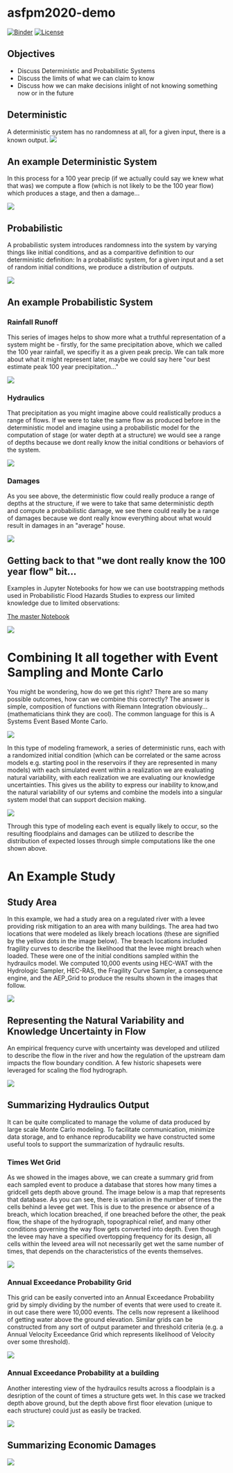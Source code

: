 # asfpm2020-demo
[![Binder](https://mybinder.org/badge_logo.svg)](https://mybinder.org/v2/gh/Dewberry/asfpm2020-demo/master)
[![License](https://img.shields.io/badge/License-Apache%202.0-blue.svg)](https://opensource.org/licenses/Apache-2.0)

## Objectives

- Discuss Deterministic and Probabilistic Systems
- Discuss the limits of what we can claim to know
- Discuss how we can make decisions inlight of not knowing something now or in the future

## Deterministic
A deterministic system has no randomness at all, for a given input, there is a known output.
![](images/Deterministic.jpg)

## An example Deterministic System
In this process for a 100 year precip (if we actually could say we knew what that was) we compute a flow (which is not likely to be the 100 year flow) which produces a stage, and then a damage...

![](images/DeterministicProcess2.jpg)

## Probabilistic
A probabilistic system introduces randomness into the system by varying things like initial conditions, and as a comparitive definition to our deterministic definition: In a probabilistic system, for a given input and a set of random initial conditions, we produce a distribution of outputs. 

![](images/Probabilistic.jpg)

## An example Probabilistic System

### Rainfall Runoff

This series of images helps to show more what a truthful representation of a system might be - firstly, for the same precipitation above, which we called the 100 year rainfall, we specifiy it as a given peak precip. We can talk more about what it might represent later, maybe we could say here "our best estimate peak 100 year precipitation..."

![](images/RainfallRunoff_Probabilistic3.jpg)

### Hydraulics

That precipitation as you might imagine above could realistically producs a range of flows. If we were to take the same flow as produced before in the deterministic model and imagine using a probabilistic model for the computation of stage (or water depth at a structure) we would see a range of depths because we dont really know the initial conditions or behaviors of the system.

![](images/Hydraulics_Probabilistic3.jpg)

### Damages

As you see above, the deterministic flow could really produce a range of depths at the structure, if we were to take that same deterministic depth and compute a probabilistic damage, we see there could really be a range of damages because we dont really know everything about what would result in damages in an "average" house.

![](images/Economics_Probabilistic3.jpg)

## Getting back to that "we dont really know the 100 year flow" bit...
Examples in Jupyter Notebooks for how we can use bootstrapping methods used in Probabilistic Flood Hazards Studies to express our limited knowledge due to limited observations:

[The master Notebook](https://mybinder.org/v2/gh/Dewberry/asfpm2020-demo/master)

![](images/bootstraps.gif)

# Combining It all together with Event Sampling and Monte Carlo
You might be wondering, how do we get this right? There are so many possible outcomes, how can we combine this correctly? The answer is simple, composition of functions with Riemann Integration obviously... (mathematicians think they are cool). The common language for this is A Systems Event Based Monte Carlo. 

![](images/sampling.gif)

In this type of modeling framework, a series of deterministic runs, each with a randomized initial condition (which can be correlated or the same across models e.g. starting pool in the reservoirs if they are represented in many models) with each simulated event within a realization we are evaluating natural variability, with each realization we are evaluating our knowledge uncertainties. This gives us the ability to express our inability to know,and the natural variability of our sytems and combine the models into a singular system model that can support decision making.

![](images/gridded_compute.gif)

Through this type of modeling each event is equally likely to occur, so the resulting floodplains and damages can be utilized to describe the distribution of expected losses through simple computations like the one shown above.

# An Example Study

## Study Area
In this example, we had a study area on a regulated river with a levee providing risk mitigation to an area with many buildings. The area had two locations that were modeled as likely breach locations (these are signified by the yellow dots in the image below). The breach locations included fragility curves to describe the likelihood that the levee might breach when loaded. These were one of the initial conditions sampled within the hydrauilcs model. We computed 10,000 events using HEC-WAT with the Hydrologic Sampler, HEC-RAS, the Fragility Curve Sampler, a consequence engine, and the AEP_Grid to produce the results shown in the images that follow.

![](images/StudyArea.jpg)

## Representing the Natural Variability and Knowledge Uncertainty in Flow

An empirical frequency curve with uncertainty was developed and utilized to describe the flow in the river and how the regulation of the upstream dam impacts the flow boundary condition. A few historic shapesets were leveraged for scaling the flod hydrograph. 

![](images/bootstrapped_HS.jpg)

## Summarizing Hydraulics Output
It can be quite complicated to manage the volume of data produced by large scale Monte Carlo modeling. To facilitate communication, minimize data storage, and to enhance reproducability we have constructed some useful tools to support the summarization of hydraulic results.

### Times Wet Grid
As we showed in the images above, we can create a summary grid from each sampled event to produce a database that stores how many times a gridcell gets depth above ground. The image below is a map that represents that database. As you can see, there is variation in the number of times the cells behind a levee get wet. This is due to the presence or absence of a breach, which location breached, if one breached before the other, the peak flow, the shape of the hydrograph, topographical relief, and many other conditions governing the way flow gets converted into depth. Even though the levee may have a specified overtopping frequency for its design, all cells within the leveed area will not necessarily get wet the same number of times, that depends on the characteristics of the events themselves.

![](images/timesWet.jpg)

### Annual Exceedance Probability Grid
This grid can be easily converted into an Annual Exceedance Probability grid by simply dividing by the number of events that were used to create it. in out case there were 10,000 events. The cells now represent a likelihood of getting water above the ground elevation. Similar grids can be constructed from any sort of output parameter and threshold criteria (e.g. a Annual Velocity Exceedance Grid which represents likelihood of Velocity over some threshold).

![](images/AEP_WithBreaches.jpg)

### Annual Exceedance Probability at a building 
Another interesting view of the hydrauilcs results across a floodplain is a desription of the count of times a structure gets wet. In this case we tracked depth above ground, but the depth above first floor elevation (unique to each structure) could just as easily be tracked.

![](images/AEP_Structure.jpg)

## Summarizing Economic Damages

![](images/EAD_Structure.jpg)
